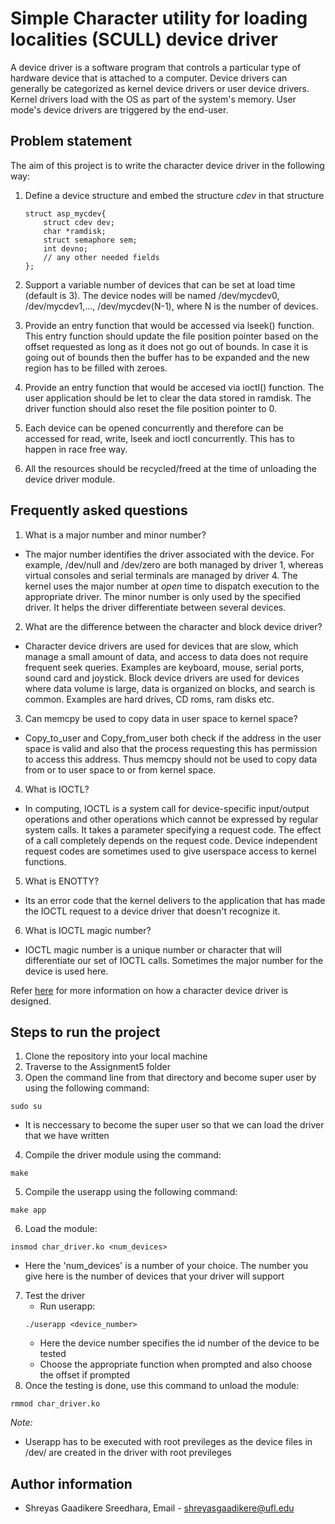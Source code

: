 # Simple Character utility for loading localities (SCULL) device driver

A device driver is a software program that controls a particular type of hardware device that is attached to a computer. Device drivers can generally be categorized as kernel device drivers or user device drivers. Kernel drivers load with the OS as part of the system's memory. User mode's device drivers are triggered by the end-user.  

## Problem statement

The aim of this project is to write the character device driver in the following way:

1. Define a device structure and embed the structure _cdev_ in that structure
    ```
    struct asp_mycdev{
        struct cdev dev;
        char *ramdisk;
        struct semaphore sem;
        int devno;
        // any other needed fields
    };
    ```

2. Support a variable number of devices that can be set at load time (default is 3). The device nodes will be named /dev/mycdev0, /dev/mycdev1,..., /dev/mycdev(N-1), where N is the number of devices.

3. Provide an entry function that would be accessed via lseek() function. This entry function should update the file position pointer based on the offset requested as long as it does not go out of bounds. In case it is going out of bounds then the buffer has to be expanded and the new region has to be filled with zeroes.

4. Provide an entry function that would be accesed via ioctl() function. The user application should be let to clear the data stored in ramdisk. The driver function should also reset the file position pointer to 0.

5. Each device can be opened concurrently and therefore can be accessed for read, write, lseek and ioctl concurrently. This has to happen in race free way.

6. All the resources should be recycled/freed at the time of unloading the device driver module.

## Frequently asked questions

1. What is a major number and minor number?
* The major number identifies the driver associated with the device. For example, /dev/null and /dev/zero are both managed by driver 1, whereas virtual consoles and serial terminals are managed by driver 4. The kernel uses the major number at _open_ time to dispatch execution to the appropriate driver. The minor number is only used by the specified driver. It helps the driver differentiate between several devices.

2. What are the difference between the character and block device driver?
* Character device drivers are used for devices that are slow, which manage a small amount of data, and access to data does not require frequent seek queries. Examples are keyboard, mouse, serial ports, sound card and joystick. Block device drivers are used for devices where data volume is large, data is organized on blocks, and search is common. Examples are hard drives, CD roms, ram disks etc.

3. Can memcpy be used to copy data in user space to kernel space?
* Copy_to_user and Copy_from_user both check if the address in the user space is valid and also that the process requesting this has permission to access this address. Thus memcpy should not be used to copy data from or to user space to or from kernel space. 

4. What is IOCTL?
* In computing, IOCTL is a system call for device-specific input/output operations and other operations which cannot be expressed by regular system calls. It takes a parameter specifying a request code. The effect of a call completely depends on the request code. Device independent request codes are sometimes used to give userspace access to kernel functions.

5. What is ENOTTY?
* Its an error code that the kernel delivers to the application that has made the IOCTL request to a device driver that doesn't recognize it.

6. What is IOCTL magic number?
* IOCTL magic number is a unique number or character that will differentiate our set of IOCTL calls. Sometimes the major number for the device is used here.

Refer [here](https://linux-kernel-labs.github.io/master/labs/device_drivers.html) for more information on how a character device driver is designed.

## Steps to run the project

1. Clone the repository into your local machine
2. Traverse to the Assignment5 folder
3. Open the command line from that directory and become super user by using the following command:
```
sudo su
```
* It is neccessary to become the super user so that we can load the driver that we have written

4. Compile the driver module using the command:
```
make
```
5. Compile the userapp using the following command:
```
make app
```
6. Load the module:
```
insmod char_driver.ko <num_devices>
```
* Here the 'num_devices' is a number of your choice. The number you give here is the number of devices that your driver will support
7. Test the driver
   - Run userapp:
   ```
   ./userapp <device_number>
   ```
   * Here the device number specifies the id number of the device to be tested
   - Choose the appropriate function when prompted and also choose the offset if prompted 
8. Once the testing is done, use this command to unload the module:
```
rmmod char_driver.ko
```
_Note:_
* Userapp has to be executed with root previleges as the device files in /dev/ are created in the driver with root previleges

## Author information

* Shreyas Gaadikere Sreedhara, Email - shreyasgaadikere@ufl.edu